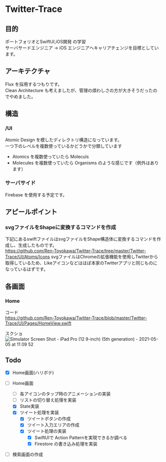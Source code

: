 # Twitter-Trace
## 目的
ポートフォリオとSwiftUI,iOS開発 の学習  
サーバサードエンジニア -> iOS エンジニアへキャリアチェンジを目標としています。

## アーキテクチャ
Flux を採用するつもりです。  
Clean Architecture も考えましたが、管理の煩わしさの方が大きそうだったのでやめました。

## 構造
### /UI
Atomic Design を模したディレクトリ構造になっています。  
一つ下のレベルを複数使っているかどうかで分類しています  
- Atomics を複数使っていたら Moleculs
- Molecules を複数使っていたら Organisms
のような感じです（例外はあります）

### サーバサイド
Firebase を使用する予定です。  

## アピールポイント
### svgファイルをShapeに変換するコマンドを作成
下記にあるswiftファイルはsvgファイルをShape構造体に変換するコマンドを作成し、生成したものです。  
https://github.com/Ren-Toyokawa/Twitter-Trace/tree/master/Twitter-Trace/UI/Atoms/Icons
svgファイルはChromeの拡張機能を使用しTwitterから取得しているため、Likeアイコンなどはほぼ本家のTwitterアプリと同じものになっているはずです。  


## 各画面
### Home
コード  
https://github.com/Ren-Toyokawa/Twitter-Trace/blob/master/Twitter-Trace/UI/Pages/HomeView.swift  

スクショ  
![Simulator Screen Shot - iPad Pro (12 9-inch) (5th generation) - 2021-05-05 at 11 09 52](https://user-images.githubusercontent.com/23397943/117090347-1344b600-ad93-11eb-9c3b-d3d40b26801c.png)


## Todo
- [x] Home画面(ハリボテ)
- [ ] Home画面
  - [ ] 各アイコンのタップ時のアニメーションの実装
  - [ ] リストの切り替え処理を実装
  - [X] State実装
  - [X] ツイート処理を実装
    - [X] ツイートボタンの作成 
    - [X] ツイート入力エリアの作成
    - [X] ツイート処理の実装
      - [X] SwiftUIで Action Patternを実現できるか調べる
      - [X] Firestore の書き込み処理を実装
- [ ] 検索画面の作成 

